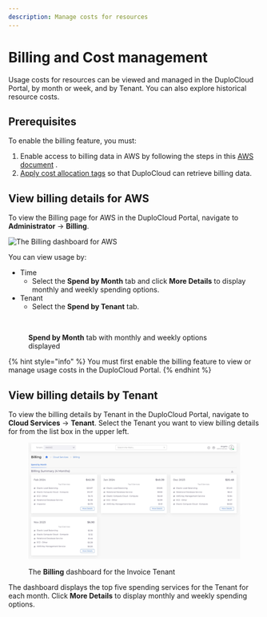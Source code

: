 ```yaml
---
description: Manage costs for resources
---
```


# Billing and Cost management

Usage costs for resources can be viewed and managed in the DuploCloud Portal, by month or week, and by Tenant. You can also explore historical resource costs.&#x20;

## Prerequisites

To enable the billing feature, you must:

1. Enable access to billing data in AWS by following the steps in this [AWS document](https://docs.aws.amazon.com/awsaccountbilling/latest/aboutv2/control-access-billing.html) .
2. [Apply cost allocation tags](cost-allocation-tags.md) so that DuploCloud can retrieve billing data.

## View billing details for AWS

To view the Billing page for AWS in the DuploCloud Portal, navigate to **Administrator** -> **Billing**. &#x20;

![The Billing dashboard for AWS](../../../.gitbook/assets/AWS\_billing.png)

You can view usage by:

* Time
  * Select the **Spend by Month** tab and click **More Details** to display monthly and weekly spending options. &#x20;
* Tenant
  * Select the **Spend by Tenant** tab.

<figure><img src="../../../.gitbook/assets/AWS_Week_Month_billing.png" alt=""><figcaption><p><strong>Spend by Month</strong> tab with monthly and weekly options displayed</p></figcaption></figure>

{% hint style="info" %}
You must first enable the billing feature to view or manage usage costs in the DuploCloud Portal.
{% endhint %}

## View billing details by Tenant

To view the billing details by Tenant in the DuploCloud Portal, navigate to **Cloud Services** -> **Tenant**. Select the Tenant you want to view billing details for from the list box in the upper left.

<figure><img src="../../../.gitbook/assets/screenshot-nimbusweb.me-2024.02.15-15_44_40.png" alt=""><figcaption><p>The <strong>Billing</strong> dashboard for the Invoice Tenant</p></figcaption></figure>

The dashboard displays the top five spending services for the Tenant for each month. Click **More Details** to display monthly and weekly spending options. &#x20;

